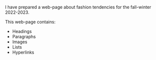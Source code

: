 I have prepared a web-page about fashion tendencies for the fall-winter 2022-2023.

This web-page contains:
* Headings
* Paragraphs
* Images
* Lists
* Hyperlinks


